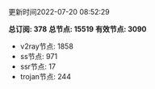 更新时间2022-07-20 08:52:29

**总订阅: 378**
**总节点: 15519**
**有效节点: 3090**
- v2ray节点: 1858
- ss节点: 971
- ssr节点: 17
- trojan节点: 244

